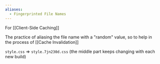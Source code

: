 ```yaml
---
aliases:
  - Fingerprinted File Names
---
```

For [[Client-Side Caching]]

The practice of aliasing the file name with a "random" value, so to help in the process of [[Cache Invalidation]]

`style.css` => `style.7jn230d.css` (the middle part keeps changing with each new build)